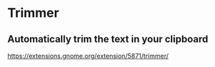 # Trimmer

## Automatically trim the text in your clipboard

https://extensions.gnome.org/extension/5871/trimmer/
